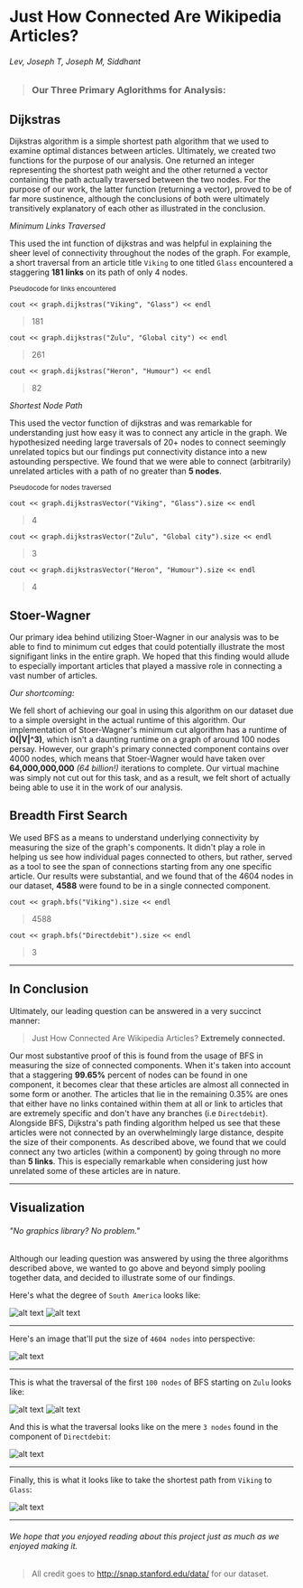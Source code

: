 # Just How Connected Are Wikipedia Articles? 

###### Lev, Joseph T, Joseph M, Siddhant

> ### Our Three Primary Aglorithms for Analysis: 

## Dijkstras

Dijkstras algorithm is a simple shortest path algorithm that we used to examine optimal distances between articles. Ultimately, we created two functions for the purpose of our analysis. One returned an integer representing the shortest path weight and the other returned a vector containing the path actually traversed between the two nodes. For the purpose of our work, the latter function (returning a vector), proved to be of far more sustinence, although the conclusions of both were ultimately transitively explanatory of each other as illustrated in the conclusion. 

*Minimum Links Traversed*

This used the int function of dijkstras and was helpful in explaining the sheer level of connectivity throughout the nodes of the graph. For example, a short traversal from an article title `Viking` to one titled `Glass` encountered a staggering **181 links** on its path of only 4 nodes. 

<sub>Pseudocode for links encountered</sub>

`cout << graph.dijkstras("Viking", "Glass") << endl ` 
> 181

`cout << graph.dijkstras("Zulu", "Global city") << endl` 
> 261
 
`cout << graph.dijkstras("Heron", "Humour") << endl` 
> 82

*Shortest Node Path*

This used the vector function of dijkstras and was remarkable for understanding just how easy it was to connect any article in the graph. We hypothesized needing large traversals of 20+ nodes to connect seemingly unrelated topics but our findings put connectivity distance into a new astounding perspective. We found that we were able to connect (arbitrarily) unrelated articles with a path of no greater than **5 nodes**. 


<sub>Pseudocode for nodes traversed</sub>

`cout << graph.dijkstrasVector("Viking", "Glass").size << endl ` 
> 4

`cout << graph.dijkstrasVector("Zulu", "Global city").size << endl` 
> 3
 
`cout << graph.dijkstrasVector("Heron", "Humour").size << endl` 
> 4

## Stoer-Wagner

Our primary idea behind utilizing Stoer-Wagner in our analysis was to be able to find to minimum cut edges that could potentially illustrate the most signifigant links in the entire graph. We hoped that this finding would allude to especially important articles that played a massive role in connecting a vast number of articles. 

*Our shortcoming:*

We fell short of achieving our goal in using this algorithm on our dataset due to a simple oversight in the actual runtime of this algorithm. Our implementation of Stoer-Wagner's minimum cut algorithm has a runtime of **O(|V|^3)**, which isn't a daunting runtime on a graph of around 100 nodes persay. However, our graph's primary connected component contains over 4000 nodes, which means that Stoer-Wagner would have taken over **64,000,000,000** *(64 billion!)* iterations to complete. Our virtual machine was simply not cut out for this task, and as a result, we felt short of actually being able to use it in the work of our analysis. 

## Breadth First Search

We used BFS as a means to understand underlying connectivity by measuring the size of the graph's components. It didn't play a role in helping us see how individual pages connected to others, but rather, served as a tool to see the span of connections starting from any one specific article. Our results were substantial, and we found that of the 4604 nodes in our dataset, **4588** were found to be in a single connected component. 

`cout << graph.bfs("Viking").size << endl` 
> 4588 

`cout << graph.bfs("Directdebit").size << endl`
> 3

***

## In Conclusion

Ultimately, our leading question can be answered in a very succinct manner:

> Just How Connected Are Wikipedia Articles? 
**Extremely connected.**

Our most substantive proof of this is found from the usage of BFS in measuring the size of connected components. When it's taken into account that a staggering **99.65%** percent of nodes can be found in one component, it becomes clear that these articles are almost all connected in some form or another. The articles that lie in the remaining 0.35% are ones that either have no links contained within them at all or link to articles that are extremely specific and don't have any branches (i.e `Directdebit`). Alongside BFS, Dijkstra's path finding algorithm helped us see that these articles were not connected by an overwhelmingly large distance, despite the size of their components. As described above, we found that we could connect any two articles (within a component) by going through no more than **5 links**. This is especially remarkable when considering just how unrelated some of these articles are in nature. 

***

## Visualization

###### "No graphics library? No problem."

Although our leading question was answered by using the three algorithms described above, we wanted to go above and beyond simply pooling together data, and decided to illustrate some of our findings. 

Here's what the degree of `South America` looks like:

![alt text](https://github.com/joetamulaitis/cryptic/blob/main/documents/South%20America%20Degree.gif "South America Degree")
![alt text](https://github.com/joetamulaitis/cryptic/blob/main/documents/South%20America%20Degree.png "South America Degree")

***

Here's an image that'll put the size of `4604 nodes` into perspective:

![alt text](https://github.com/joetamulaitis/cryptic/blob/main/documents/Node%20Base.png "Node Base")

***

This is what the traversal of the first `100 nodes` of BFS starting on `Zulu` looks like: 

![alt text](https://github.com/joetamulaitis/cryptic/blob/main/documents/BFS%20Zulu.gif "Zulu Animation")
![alt text](https://github.com/joetamulaitis/cryptic/blob/main/documents/BFS%20Zulu.png "Zulu PNG")

And this is what the traversal looks like on the mere `3 nodes` found in the component of `Directdebit`:

![alt text](https://github.com/joetamulaitis/cryptic/blob/main/documents/BFS%20Directdebit.gif "Directdebit animation")

*** 

Finally, this is what it looks like to take the shortest path from `Viking` to `Glass`:

![alt text](https://github.com/joetamulaitis/cryptic/blob/main/documents/Dijkstras%20Path%20from%20Viking%20to%20Glass.gif "Dijkstras animation")

***

###### We hope that you enjoyed reading about this project just as much as we enjoyed making it. 

> All credit goes to http://snap.stanford.edu/data/ for our dataset.






